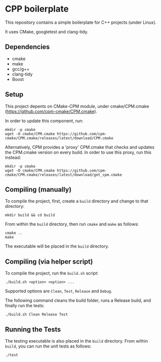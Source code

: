 # CPP boilerplate

This repository contains a simple boilerplate for C++ projects (under Linux).

It uses CMake, googletest and clang-tidy.

## Dependencies 

* cmake 
* make
* gcc/g++ 
* clang-tidy
* Boost

## Setup

This project depents on CMake-CPM module, under cmake/CPM.cmake (https://github.com/cpm-cmake/CPM.cmake). 

In order to update this component, run:

```
mkdir -p cmake
wget -O cmake/CPM.cmake https://github.com/cpm-cmake/CPM.cmake/releases/latest/download/CPM.cmake
```

Alternatively, CPM provides a 'proxy' CPM.cmake that checks and updates the CPM.cmake version on every build. In order to use this proxy, run this instead:

```
mkdir -p cmake
wget -O cmake/CPM.cmake https://github.com/cpm-cmake/CPM.cmake/releases/latest/download/get_cpm.cmake
```

## Compiling (manually)

To compile the project, first, create a `build` directory and change to that directory:
```
mkdir build && cd build
```
From within the `build` directory, then run `cmake` and `make` as follows:
```
cmake ..
make
```
The executable will be placed in the `build` directory.

## Compiling (via helper script)

To compile the project, run the `build.sh` script:

```
./build.sh <option> <option> ...
```
Supported options are `Clean`, `Test`, `Release` and `Debug`. 

The following command cleans the build folder, runs a Release build, and finally run the tests:

```
./build.sh Clean Release Test
```

## Running the Tests

The testing executable is also placed in the `build` directory. From within `build`, you can run the unit tests as follows:
```
./test
```

